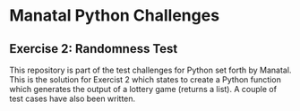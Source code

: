 # Manatal Python Challenges
## Exercise 2: Randomness Test
This repository is part of the test challenges for Python set forth by Manatal. This is the solution for Exercist 2 which states to create a Python function which generates the output of a lottery game (returns a list). A couple of test cases have also been written.


